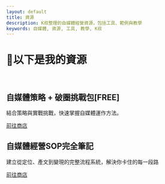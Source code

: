 ```yaml
---
layout: default
title: 資源
description: K叔整理的自媒體經營資源，包括工具、範例與教學
keywords: 自媒體, 資源, 工具, 教學, K叔
---
```


<div class="card-section" >
<H1>📌以下是我的資源</H1> <br>
<div class="card-section-1">
  <h2>自媒體策略 + 破圈挑戰包[FREE] </h2>
  <p>結合策略與實戰挑戰，快速掌握自媒體運作方法。</p>
  <a href="https://portaly.cc/Uncleken/product/jXFxr1YZGMN04GIL8uiE" target="_blank" class="btn-external">前往商店</a>
</div>
</div>

<div class="card-section-1">
  <h2>自媒體經營SOP完全筆記 </h2>
  <p>建立從定位、產文到變現的完整流程系統，解決你卡住的每一段路</p>
  <a href="https://portaly.cc/Uncleken/product/jXFxr1YZGMN04GIL8uiE" target="_blank" class="btn-external">前往商店</a>
</div>
</div>
